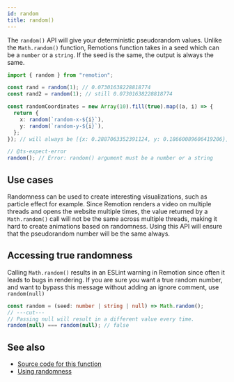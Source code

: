 ```yaml
---
id: random
title: random()
---
```


The `random()` API will give your deterministic pseudorandom values. Unlike the `Math.random()` function, Remotions function takes in a seed which can be a `number` or a `string`. If the seed is the same, the output is always the same.

```ts twoslash
import { random } from "remotion";

const rand = random(1); // 0.07301638228818774
const rand2 = random(1); // still 0.07301638228818774

const randomCoordinates = new Array(10).fill(true).map((a, i) => {
  return {
    x: random(`random-x-${i}`),
    y: random(`random-y-${i}`),
  };
}); // will always be [{x: 0.2887063352391124, y: 0.18660089606419206}, ...]

// @ts-expect-error
random(); // Error: random() argument must be a number or a string
```

## Use cases

Randomness can be used to create interesting visualizations, such as particle effect for example. Since Remotion renders a video on multiple threads and opens the website multiple times, the value returned by a `Math.random()` call will not be the same across multiple threads, making it hard to create animations based on randomness. Using this API will ensure that the pseudorandom number will be the same always.

## Accessing true randomness

Calling `Math.random()` results in an ESLint warning in Remotion since often it leads to bugs in rendering. If you are sure you want a true random number, and want to bypass this message without adding an ignore comment, use `random(null)`

```ts twoslash
const random = (seed: number | string | null) => Math.random();
// ---cut---
// Passing null will result in a different value every time.
random(null) === random(null); // false
```

## See also

- [Source code for this function](https://github.com/remotion-dev/remotion/blob/main/packages/core/src/random.ts)
- [Using randomness](/docs/using-randomness)
